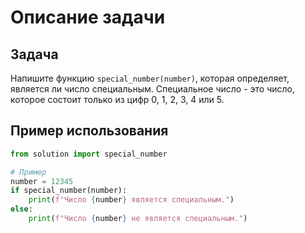 # Описание задачи

## Задача

Напишите функцию `special_number(number)`, которая определяет, является ли число специальным. Специальное число - это число, которое состоит только из цифр 0, 1, 2, 3, 4 или 5.

## Пример использования

```python
from solution import special_number

# Пример
number = 12345
if special_number(number):
    print(f"Число {number} является специальным.")
else:
    print(f"Число {number} не является специальным.")

